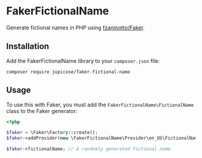 # FakerFictionalName
Generate fictional names in PHP using [fzaninotto/Faker](https://github.com/fzaninotto/Faker).

## Installation
Add the FakerFictionalName library to your `composer.json` file:

    composer require jupicose/faker-fictional-name
    
## Usage
To use this with Faker, you must add the `FakerFictionalName\FictionalName` class to the Faker generator:

````php
<?php

$faker = \Faker\Factory::create();
$faker->addProvider(new \FakerFictionalName\Provider\en_US\FictionalName($faker));

$faker->fictionalName; // A randomly generated fictional name.
````

